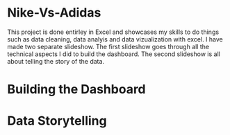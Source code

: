 # Nike-Vs-Adidas

This project is done entirley in Excel and showcases my skills to do things such as data cleaning, data analyis and data vizualization
with excel. I have made two separate slideshow. The first slideshow goes through all the technical aspects I did to build the dashboard. The second slideshow is all about telling the story of the data.

# Building the Dashboard 


# Data Storytelling 
